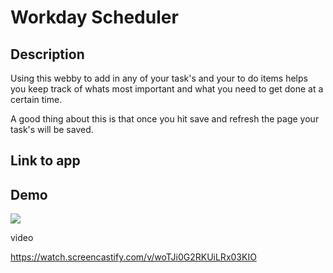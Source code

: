 # Workday Scheduler

## Description 
Using this webby to add in any of your task's and your to do items helps you keep track of whats most important and what you need to get done at a certain time.

A good thing about this is that once you hit save and refresh the page your task's will be saved.

## Link to app


## Demo
![](assets/images/module%205%20workday%20scheduler.gif)

video

https://watch.screencastify.com/v/woTJi0G2RKUiLRx03KIO